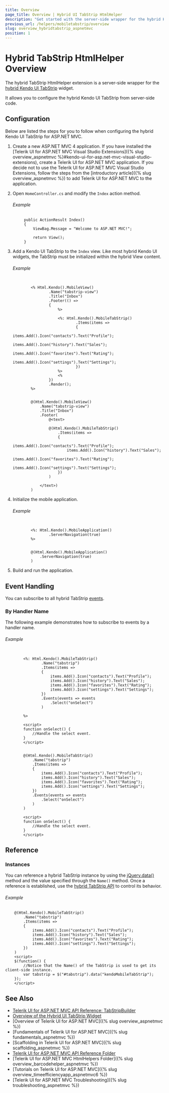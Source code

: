 ```yaml
---
title: Overview
page_title: Overview | Hybrid UI TabStrip HtmlHelper
description: "Get started with the server-side wrapper for the hybrid Kendo UI TabStrip widget for ASP.NET MVC."
previous_url: /helpers/mobiletabstrip/overview
slug: overview_hybridtabstrip_aspnetmvc
position: 1
---
```


# Hybrid TabStrip HtmlHelper Overview

The hybrid TabStrip HtmlHelper extension is a server-side wrapper for the [hybrid Kendo UI TabStrip](http://demos.telerik.com/kendo-ui/m/index#mobile-tabstrip/index) widget.

It allows you to configure the hybrid Kendo UI TabStrip from server-side code.

## Configuration

Below are listed the steps for you to follow when configuring the hybrid Kendo UI TabStrip for ASP.NET MVC.

1. Create a new ASP.NET MVC 4 application. If you have installed the [Telerik UI for ASP.NET MVC Visual Studio Extensions]({% slug overview_aspnetmvc %}#kendo-ui-for-asp.net-mvc-visual-studio-extensions), create a Telerik UI for ASP.NET MVC application. If you decide not to use the Telerik UI for ASP.NET MVC Visual Studio Extensions, follow the steps from the [introductory article]({% slug overview_aspnetmvc %}) to add Telerik UI for ASP.NET MVC to the application.

1. Open `HomeController.cs` and modify the `Index` action method.

    ###### Example

            public ActionResult Index()
            {
                ViewBag.Message = "Welcome to ASP.NET MVC!";

                return View();
            }

1. Add a Kendo UI TabStrip to the `Index` view. Like most hybrid Kendo UI widgets, the TabStrip must be initialized within the hybrid View content.

    ###### Example

    ```tab-ASPX

            <% Html.Kendo().MobileView()
                    .Name("tabstrip-view")
                    .Title("Inbox")
                    .Footer(() =>
                    {
                        %>

                        <%: Html.Kendo().MobileTabStrip()
                                .Items(items =>
                                {
                                    items.Add().Icon("contacts").Text("Profile");
                                    items.Add().Icon("history").Text("Sales");
                                    items.Add().Icon("favorites").Text("Rating");
                                    items.Add().Icon("settings").Text("Settings");
                                })
                        %>
                        <%
                    })
                    .Render();
            %>
    ```
    ```tab-Razor

            @(Html.Kendo().MobileView()
                .Name("tabstrip-view")
                .Title("Inbox")
                .Footer(
                    @<text>

                    @(Html.Kendo().MobileTabStrip()
                        .Items(items =>
                        {
                            items.Add().Icon("contacts").Text("Profile");
                            items.Add().Icon("history").Text("Sales");
                            items.Add().Icon("favorites").Text("Rating");
                            items.Add().Icon("settings").Text("Settings");
                        })
                    )

                </text>)
            )
    ```

1. Initialize the mobile application.

    ###### Example

    ```tab-ASPX

            <%: Html.Kendo().MobileApplication()
                    .ServerNavigation(true)
            %>
    ```
    ```tab-Razor

            @(Html.Kendo().MobileApplication()
                .ServerNavigation(true)
            )
    ```

1. Build and run the application.

## Event Handling

You can subscribe to all hybrid TabStrip [events](../http://docs.telerik.com/kendo-ui/api/javascript/mobile/ui/tabstrip#events).

### By Handler Name

The following example demonstrates how to subscribe to events by a handler name.

###### Example

```tab-ASPX

        <%: Html.Kendo().MobileTabStrip()
                .Name("tabstrip")
                .Items(items =>
                {
                    items.Add().Icon("contacts").Text("Profile");
                    items.Add().Icon("history").Text("Sales");
                    items.Add().Icon("favorites").Text("Rating");
                    items.Add().Icon("settings").Text("Settings");
                })
                .Events(events => events
                    .Select("onSelect")
                )

        %>

        <script>
        function onSelect() {
            //Handle the select event.
        }
        </script>
```
```tab-Razor

        @(Html.Kendo().MobileTabStrip()
            .Name("tabstrip")
            .Items(items =>
            {
                items.Add().Icon("contacts").Text("Profile");
                items.Add().Icon("history").Text("Sales");
                items.Add().Icon("favorites").Text("Rating");
                items.Add().Icon("settings").Text("Settings");
            })
            .Events(events => events
                .Select("onSelect")
            )
        )

        <script>
        function onSelect() {
            //Handle the select event.
        }
        </script>
```

## Reference

### Instances

You can reference a hybrid TabStrip instance by using the [jQuery.data()](http://api.jquery.com/jQuery.data/) method and the value specified through the `Name()` method. Once a reference is established, use the [hybrid TabStrip API](../http://docs.telerik.com/kendo-ui/api/javascript/mobile/ui/tabstrip#methods) to control its behavior.

###### Example

        @(Html.Kendo().MobileTabStrip()
            .Name("tabstrip")
            .Items(items =>
            {
                items.Add().Icon("contacts").Text("Profile");
                items.Add().Icon("history").Text("Sales");
                items.Add().Icon("favorites").Text("Rating");
                items.Add().Icon("settings").Text("Settings");
            })
        )
        <script>
        $(function() {
            //Notice that the Name() of the TabStrip is used to get its client-side instance.
            var tabstrip = $("#tabstrip").data("kendoMobileTabStrip");
        });
        </script>

## See Also

* [Telerik UI for ASP.NET MVC API Reference: TabStripBuilder](http://docs.telerik.com/aspnet-mvc/api/Kendo.Mvc.UI.Fluent/MobileTabStripBuilder)
* [Overview of the Hybrid UI TabStrip Widget](http://docs.telerik.com/kendo-ui/controls/hybrid/tabstrip/tabstrip)
* [Overview of Telerik UI for ASP.NET MVC]({% slug overview_aspnetmvc %})
* [Fundamentals of Telerik UI for ASP.NET MVC]({% slug fundamentals_aspnetmvc %})
* [Scaffolding in Telerik UI for ASP.NET MVC]({% slug scaffolding_aspnetmvc %})
* [Telerik UI for ASP.NET MVC API Reference Folder](/api/Kendo.Mvc/AggregateFunction)
* [Telerik UI for ASP.NET MVC HtmlHelpers Folder]({% slug overview_barcodehelper_aspnetmvc %})
* [Tutorials on Telerik UI for ASP.NET MVC]({% slug overview_timeefficiencyapp_aspnetmvc6 %})
* [Telerik UI for ASP.NET MVC Troubleshooting]({% slug troubleshooting_aspnetmvc %})
